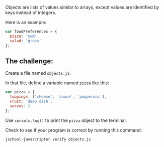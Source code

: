 Objects are lists of values similar to arrays, except values are identified by keys instead of integers.

Here is an example:

```js
var foodPreferences = {
  pizza: 'yum',
  salad: 'gross'
};
```

## The challenge:

Create a file named `objects.js`.

In that file, define a variable named `pizza` like this:

```js
var pizza = {
  toppings: ['cheese', 'sauce', 'pepperoni'],
  crust: 'deep dish',
  serves: 2
};
```

Use `console.log()` to print the `pizza` object to the terminal.

Check to see if your program is correct by running this command:

```bash
jschool-javascripter verify objects.js
```
